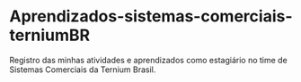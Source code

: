 # Aprendizados-sistemas-comerciais-terniumBR
Registro das minhas atividades e aprendizados como estagiário no time de Sistemas Comerciais da Ternium Brasil.
